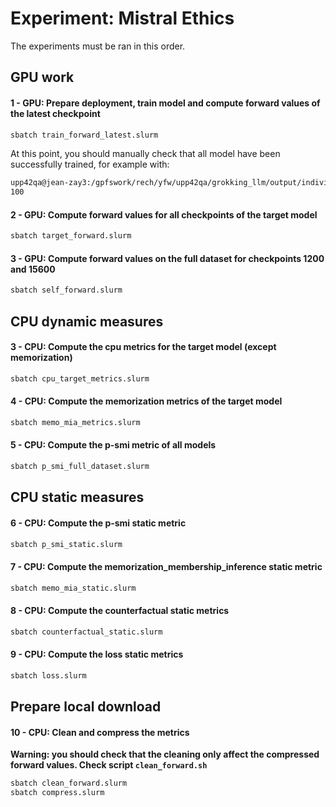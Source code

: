 # Experiment: Mistral Ethics

The experiments must be ran in this order.

## GPU work

#### 1 - GPU: Prepare deployment, train model and compute forward values of the latest checkpoint

```bash
sbatch train_forward_latest.slurm
```

At this point, you should manually check that all model have been successfully trained, for example with:

```bash
upp42qa@jean-zay3:/gpfswork/rech/yfw/upp42qa/grokking_llm/output/individual$ find . -type d -name checkpoint-15600 | wc -l
100
```

#### 2 - GPU: Compute forward values for all checkpoints of the target model

```bash
sbatch target_forward.slurm
```

#### 3 - GPU: Compute forward values on the full dataset for checkpoints 1200 and 15600

```bash
sbatch self_forward.slurm
```

## CPU dynamic measures

#### 3 - CPU: Compute the cpu metrics for the target model (except memorization)

```bash
sbatch cpu_target_metrics.slurm
```

#### 4 - CPU: Compute the memorization metrics of the target model

```bash
sbatch memo_mia_metrics.slurm
```

#### 5 - CPU: Compute the p-smi metric of all models

```bash
sbatch p_smi_full_dataset.slurm
```

## CPU static measures

#### 6 - CPU: Compute the p-smi static metric

```bash
sbatch p_smi_static.slurm
```

#### 7 - CPU: Compute the memorization_membership_inference static metric

```bash
sbatch memo_mia_static.slurm
```

#### 8 - CPU: Compute the counterfactual static metrics

```bash
sbatch counterfactual_static.slurm
```

#### 9 - CPU: Compute the loss static metrics

```bash
sbatch loss.slurm
```

## Prepare local download

#### 10 - CPU: Clean and compress the metrics

**Warning: you should check that the cleaning only affect the compressed forward values. Check script `clean_forward.sh`**

```bash
sbatch clean_forward.slurm
sbatch compress.slurm
```
